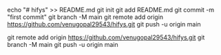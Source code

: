 <!-- …or create a new repository on the command line -->
echo "# hifys" >> README.md
git init
git add README.md
git commit -m "first commit"
git branch -M main
git remote add origin https://github.com/venugopal29543/hifys.git
git push -u origin main


<!-- …or push an existing repository from the command line -->
git remote add origin https://github.com/venugopal29543/hifys.git
git branch -M main
git push -u origin main
